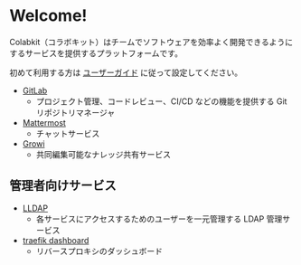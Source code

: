 # Welcome!

Colabkit（コラボキット）はチームでソフトウェアを効率よく開発できるようにするサービスを提供するプラットフォームです。

初めて利用する方は [ユーザーガイド](ユーザーガイド.md) に従って設定してください。

- [GitLab](https://{{HOST_IP}}:{{GITLAB_PORT}}/)
    - プロジェクト管理、コードレビュー、CI/CD などの機能を提供する Git リポジトリマネージャ
- [Mattermost](https://{{HOST_IP}}:{{GITLAB_MATTERMOST_PORT}}/)
    - チャットサービス
- [Growi](https://{{HOST_IP}}:{{GROWI_PORT}}/)
    - 共同編集可能なナレッジ共有サービス

## 管理者向けサービス

- [LLDAP](https://{{HOST_IP}}:{{LLDAP_WEB_PORT}}/)
    - 各サービスにアクセスするためのユーザーを一元管理する LDAP 管理サービス
- [traefik dashboard](https://{{HOST_IP}}:{{TRAEFIK_DASHBOARD_PORT}}/)
    - リバースプロキシのダッシュボード

